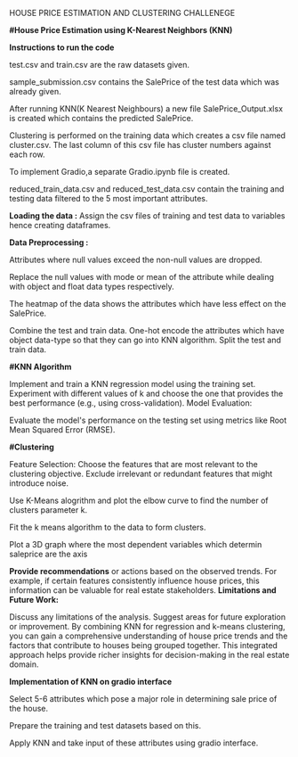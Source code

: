 HOUSE PRICE ESTIMATION AND CLUSTERING CHALLENEGE

**#House Price Estimation using K-Nearest Neighbors (KNN)**

**Instructions to run the code**

test.csv and train.csv are the raw datasets given.

sample_submission.csv contains the SalePrice of the test data which was already given.

After running KNN(K Nearest Neighbours) a new file SalePrice_Output.xlsx is created which contains the predicted SalePrice.

Clustering is performed on the training data which creates a csv file named cluster.csv. The last column of this csv file has cluster numbers against each row.

To implement  Gradio,a separate Gradio.ipynb file is created.

reduced_train_data.csv and reduced_test_data.csv contain the training and testing data filtered to the 5 most important attributes.

**Loading the data :**
Assign the csv files of training and test data to variables hence creating dataframes.

**Data Preprocessing :**

Attributes where null values exceed the non-null values are dropped.

Replace the null values with mode or mean of the attribute while dealing with object and float data types respectively.

The heatmap of the data shows the attributes which have less effect on the SalePrice.

Combine the test and train data.
One-hot encode the attributes which have object data-type so that they can go into KNN algorithm.
Split the test and train data.

**#KNN Algorithm**

Implement and train a KNN regression model using the training set. Experiment with different values of k and choose the one that provides the best performance (e.g., using cross-validation). Model Evaluation:

Evaluate the model's performance on the testing set using metrics like Root Mean Squared Error (RMSE).

**#Clustering**

Feature Selection:
Choose the features that are most relevant to the clustering objective. Exclude irrelevant or redundant features that might introduce noise.

Use K-Means alogrithm and plot the elbow curve to find the number of clusters parameter k.

Fit the k means algorithm to the data to form clusters.

Plot a 3D graph where the most dependent variables which determin saleprice are the axis

**Provide recommendations** or actions based on the observed trends. For example, if certain features consistently influence house prices, this information can be valuable for real estate stakeholders. **Limitations and Future Work:**

Discuss any limitations of the analysis. Suggest areas for future exploration or improvement. By combining KNN for regression and k-means clustering, you can gain a comprehensive understanding of house price trends and the factors that contribute to houses being grouped together. This integrated approach helps provide richer insights for decision-making in the real estate domain.

**Implementation of KNN on gradio interface**

Select 5-6 attributes which pose a major role in determining sale price of the house.

Prepare the training and test datasets based on this.

Apply KNN and take input of these attributes using gradio interface.

